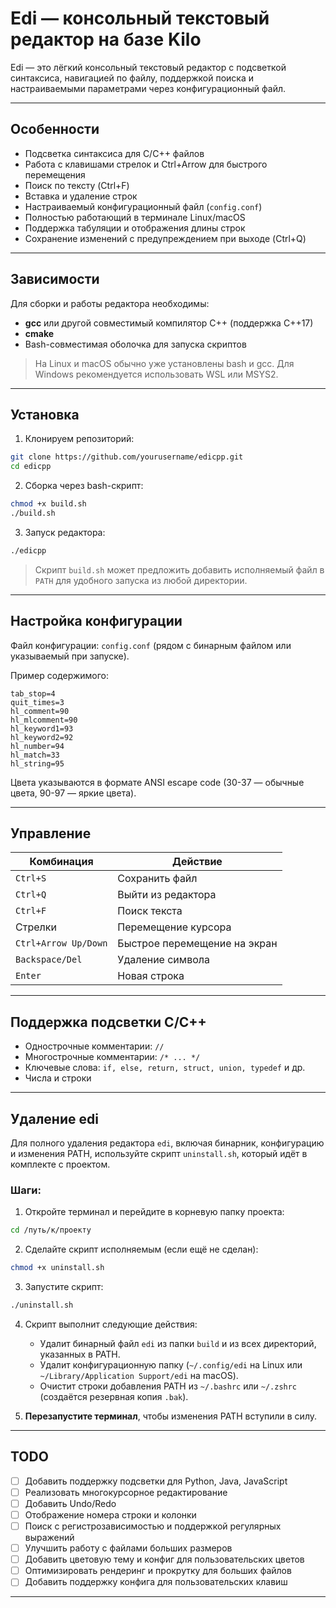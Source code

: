 # Edi — консольный текстовый редактор на базе Kilo

Edi — это лёгкий консольный текстовый редактор с подсветкой синтаксиса, навигацией по файлу, поддержкой поиска и настраиваемыми параметрами через конфигурационный файл.

---

## Особенности

* Подсветка синтаксиса для C/C++ файлов
* Работа с клавишами стрелок и Ctrl+Arrow для быстрого перемещения
* Поиск по тексту (Ctrl+F)
* Вставка и удаление строк
* Настраиваемый конфигурационный файл (`config.conf`)
* Полностью работающий в терминале Linux/macOS
* Поддержка табуляции и отображения длины строк
* Сохранение изменений с предупреждением при выходе (Ctrl+Q)

---

## Зависимости

Для сборки и работы редактора необходимы:

* **gcc** или другой совместимый компилятор C++ (поддержка C++17)
* **cmake**
* Bash-совместимая оболочка для запуска скриптов

> На Linux и macOS обычно уже установлены bash и gcc. Для Windows рекомендуется использовать WSL или MSYS2.

---

## Установка

1. Клонируем репозиторий:

```bash
git clone https://github.com/yourusername/edicpp.git
cd edicpp
```

2. Сборка через bash-скрипт:

```bash
chmod +x build.sh
./build.sh
```

3. Запуск редактора:

```bash
./edicpp
```

> Скрипт `build.sh` может предложить добавить исполняемый файл в `PATH` для удобного запуска из любой директории.

---

## Настройка конфигурации

Файл конфигурации: `config.conf` (рядом с бинарным файлом или указываемый при запуске).

Пример содержимого:

```
tab_stop=4
quit_times=3
hl_comment=90
hl_mlcomment=90
hl_keyword1=93
hl_keyword2=92
hl_number=94
hl_match=33
hl_string=95
```

Цвета указываются в формате ANSI escape code (30-37 — обычные цвета, 90-97 — яркие цвета).

---

## Управление

| Комбинация           | Действие                     |
| -------------------- | ---------------------------- |
| `Ctrl+S`             | Сохранить файл               |
| `Ctrl+Q`             | Выйти из редактора           |
| `Ctrl+F`             | Поиск текста                 |
| Стрелки              | Перемещение курсора          |
| `Ctrl+Arrow Up/Down` | Быстрое перемещение на экран |
| `Backspace/Del`      | Удаление символа             |
| `Enter`              | Новая строка                 |

---

## Поддержка подсветки C/C++

* Однострочные комментарии: `//`
* Многострочные комментарии: `/* ... */`
* Ключевые слова: `if, else, return, struct, union, typedef` и др.
* Числа и строки

---

## Удаление edi

Для полного удаления редактора `edi`, включая бинарник, конфигурацию и изменения PATH, используйте скрипт `uninstall.sh`, который идёт в комплекте с проектом.

### Шаги:

1. Откройте терминал и перейдите в корневую папку проекта:

```bash
cd /путь/к/проекту
```

2. Сделайте скрипт исполняемым (если ещё не сделан):

```bash
chmod +x uninstall.sh
```

3. Запустите скрипт:

```bash
./uninstall.sh
```

4. Скрипт выполнит следующие действия:

   * Удалит бинарный файл `edi` из папки `build` и из всех директорий, указанных в PATH.
   * Удалит конфигурационную папку (`~/.config/edi` на Linux или `~/Library/Application Support/edi` на macOS).
   * Очистит строки добавления PATH из `~/.bashrc` или `~/.zshrc` (создаётся резервная копия `.bak`).

5. **Перезапустите терминал**, чтобы изменения PATH вступили в силу.

---
## TODO

* [ ] Добавить поддержку подсветки для Python, Java, JavaScript
* [ ] Реализовать многокурсорное редактирование
* [ ] Добавить Undo/Redo
* [ ] Отображение номера строки и колонки
* [ ] Поиск с регистрозависимостью и поддержкой регулярных выражений
* [ ] Улучшить работу с файлами больших размеров
* [ ] Добавить цветовую тему и конфиг для пользовательских цветов
* [ ] Оптимизировать рендеринг и прокрутку для больших файлов
* [ ] Добавить поддержку конфига для пользовательских клавиш

---
